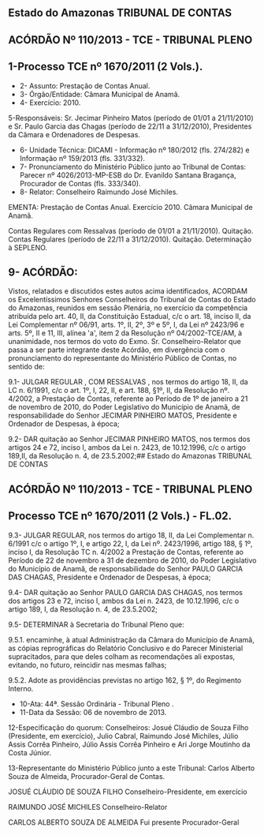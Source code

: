 
## Estado do Amazonas TRIBUNAL DE CONTAS

## ACÓRDÃO Nº 110/2013 - TCE - TRIBUNAL PLENO

## 1-Processo TCE nº 1670/2011 (2 Vols.).

- 2- Assunto: Prestação de Contas Anual.
- 3- Órgão/Entidade: Câmara Municipal de Anamã.
- 4- Exercício: 2010.

5-Responsáveis: Sr. Jecimar Pinheiro Matos (período de 01/01 a 21/11/2010) e Sr. Paulo Garcia das  Chagas  (período  de  22/11  a  31/12/2010),  Presidentes  da  Câmara  e Ordenadores de Despesas.

- 6- Unidade Técnica: DICAMI -  Informação nº 180/2012 (fls. 274/282) e  Informação nº 159/2013 (fls. 331/332).
- 7-  Pronunciamento  do Ministério Público  junto  ao Tribunal  de Contas: Parecer  nº 4026/2013-MP-ESB  do  Dr.  Evanildo  Santana  Bragança,  Procurador  de  Contas  (fls. 333/340).
- 8- Relator: Conselheiro Raimundo José Michiles.

EMENTA: Prestação  de  Contas  Anual.  Exercício 2010. Câmara Municipal de Anamã.

Contas  Regulares  com  Ressalvas (período de 01/01  a  21/11/2010).  Quitação.  Contas  Regulares (período de 22/11 a 31/12/2010). Quitação. Determinação à SEPLENO.

## 9- ACÓRDÃO:

Vistos, relatados e discutidos estes autos acima identificados,  ACORDAM os Excelentíssimos Senhores Conselheiros do Tribunal de Contas do Estado do Amazonas, reunidos em sessão Plenária, no exercício da competência atribuída pelo  art.  40,  II, da Constituição Estadual, c/c o art. 18, inciso II, da Lei Complementar nº 06/91, arts. 1º, II, 2º, 3º e 5º,  I,  da  Lei  nº  2423/96  e arts. 5º,  II e 11,  III,  alínea 'a', item 2  da Resolução nº 04/2002-TCE/AM, à unanimidade, nos termos do voto do Exmo. Sr. Conselheiro-Relator que passa a ser parte integrante deste Acórdão,  em divergência com o pronunciamento do representante do Ministério Público de Contas, no sentido de:

9.1- JULGAR REGULAR , COM RESSALVAS , nos termos do artigo 18, II, da LC  n.  6/1991,  c/c  o  art.  1º,  I,  22,  II,  e  art.  188,  §1º,  II,  da  Resolução  nº.  4/2002,  a Prestação de Contas, referente ao Período de 1º de janeiro a 21 de novembro de 2010, do Poder Legislativo do  Município de  Anamã, de responsabilidade do Senhor JECIMAR PINHEIRO MATOS, Presidente e Ordenador de Despesas, à época;

9.2- DAR quitação ao Senhor JECIMAR PINHEIRO MATOS, nos termos dos artigos  24  e  72,  inciso  I,  ambos  da  Lei  n.  2423,  de  10.12.1996,  c/c  o  artigo  189,II,  da Resolução n. 4, de 23.5.2002;## Estado do Amazonas TRIBUNAL DE CONTAS

## ACÓRDÃO Nº 110/2013 - TCE - TRIBUNAL PLENO

## Processo TCE nº 1670/2011 (2 Vols.) - FL.02.

9.3- JULGAR REGULAR, nos termos do artigo 18, II, da Lei Complementar n. 6/1991 c/c o artigo 1º, I, e artigo 22, I, da Lei nº. 2423/1996, artigo 188, § 1º, inciso I, da Resolução  TC  n.  4/2002  a  Prestação  de  Contas,  referente ao Período  de  22  de novembro a 31 de dezembro de 2010, do Poder Legislativo do Município de Anamã, de responsabilidade do Senhor PAULO GARCIA DAS CHAGAS, Presidente e Ordenador de Despesas, à época;

9.4- DAR quitação ao Senhor PAULO GARCIA DAS CHAGAS, nos termos dos artigos 23 e 72, inciso I, ambos da Lei n. 2423, de 10.12.1996, c/c o artigo 189, I, da Resolução n. 4, de 23.5.2002;

9.5- DETERMINAR à Secretaria do Tribunal Pleno que:

9.5.1. encaminhe, à atual Administração da Câmara do Município de Anamã, as  cópias  reprográficas  do Relatório  Conclusivo  e  do  Parecer  Ministerial  supracitados, para que deles colham as recomendações ali expostas, evitando, no futuro, reincidir nas mesmas falhas;

9.5.2. Adote  as  providências  previstas  no  artigo  162,  §  1º,  do  Regimento Interno.

- 10-Ata: 44ª. Sessão Ordinária - Tribunal Pleno .
- 11-Data da Sessão: 06 de novembro de 2013.

12-Especificação do quorum: Conselheiros: Josué Cláudio de Souza Filho (Presidente, em exercício), Julio Cabral, Raimundo José  Michiles, Júlio  Assis Corrêa Pinheiro,  Júlio Assis Corrêa Pinheiro e Ari Jorge Moutinho da Costa Júnior.

13-Representante do Ministério Público junto a este Tribunal: Carlos Alberto Souza de Almeida, Procurador-Geral de Contas.

JOSUÉ CLÁUDIO DE SOUZA FILHO Conselheiro-Presidente, em exercício

RAIMUNDO JOSÉ MICHILES Conselheiro-Relator

CARLOS ALBERTO SOUZA DE ALMEIDA Fui presente Procurador-Geral